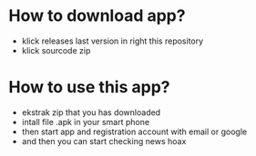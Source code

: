 # How to download app?
- klick releases last version in right this repository
- klick sourcode zip
# How to use this app?
- ekstrak zip that you has downloaded
- intall file .apk in your smart phone
- then start app and registration account with email or google
- and then you can start checking news hoax 
